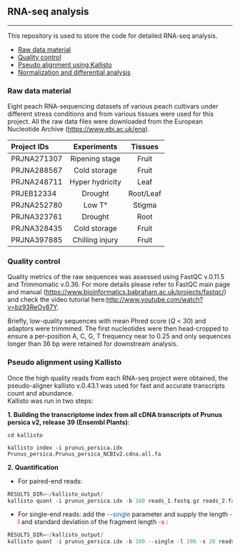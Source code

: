 ## RNA-seq analysis  
------

This repository is used to store the code for detailed RNA-seq analysis.

- [Raw data material](#Raw-data-material)
- [Quality control](#Quality-control)
- [Pseudo alignment using Kallisto](#Pseudoalignment-using-Kallisto)
- [Normalization and differential analysis](#Normalization-and-differential-analysis)  



### Raw data material
Eight peach RNA-sequencing datasets of various peach cultivars under different stress conditions and from various tissues were used for this project. All the raw data files were downloaded from the European Nucleotide Archive (https://www.ebi.ac.uk/ena).


| Project IDs    | Experiments        | Tissues     |
| :--------------| :-----------------:|:-----------:|
| PRJNA271307    | Ripening stage     | Fruit       |
| PRJNA288567    | Cold storage       | Fruit       |
| PRJNA248711    | Hyper hydricity    | Leaf        |
| PRJEB12334     | Drought            | Root/Leaf   |
| PRJNA252780    | Low T°             | Stigma      |
| PRJNA323761    | Drought            | Root        |
| PRJNA328435    | Cold storage       | Fruit       |
| PRJNA397885    | Chilling injury    | Fruit       |



### Quality control

Quality metrics of the raw sequences was assessed using FastQC v.0.11.5 and Trimmomatic v.0.36.
For more details please refer to FastQC main page and manual (https://www.bioinformatics.babraham.ac.uk/projects/fastqc/) and check the video tutorial here:http://www.youtube.com/watch?v=bz93ReOv87Y. 

Briefly, low-quality sequences with mean Phred score (*Q* < 30) and adaptors were trimmmed. The first nucleotides were then head-cropped to ensure a per-position A, C, G, T frequency near to 0.25 and only sequences longer than 36 bp were retained for downstream analysis.  
  
    
### Pseudo alignment using Kallisto    
Once the high quality reads from each RNA-seq project were obtained, the pseudo-aligner kallisto v.0.43.1 was used for fast and accurate transcripts count and abundance.  
Kallisto was run in two steps:  

**1. Building the transcriptome index from all cDNA transcripts of Prunus persica v2, release 39 (Ensembl Plants)**:

```plaintext
cd kallisto  

kallisto index -i prunus_persica.idx Prunus_persica.Prunus_persica_NCBIv2.cdna.all.fa
```

**2. Quantification**

  - For paired-end reads:
  
  ````c
  RESULTS_DIR=~/kallisto_output/
  kallisto quant -i prunus_persica.idx -b 100 reads_1.fastq.gz reads_2.fastq.gz -o ${RESULTS_DIR}
  ````

  - For single-end reads:
add the <span style="color: #0865a6"> --single </span>  parameter and supply the length <span style="color: red"> -l </span> and standard deviation of the fragment length <span style="color: red"> -s </span> :
  
  ````c
  RESULTS_DIR=~/kallisto_output/
  kallisto quant -i prunus_persica.idx -b 100 --single -l 200 -s 20 reads_1.fastq.gz -o ${RESULTS_DIR}
  
  ````

